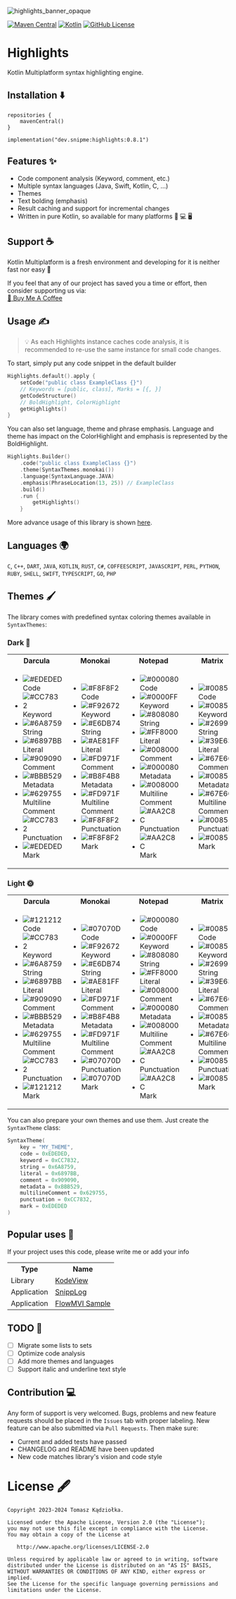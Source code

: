 ![highlights_banner_opaque](https://github.com/SnipMeDev/Highlights/assets/8405055/e123ce0f-6f58-451a-9e0a-893c0809b909)

[![Maven Central](https://img.shields.io/maven-central/v/dev.snipme/highlights)](https://mvnrepository.com/artifact/dev.snipme)
[![Kotlin](https://img.shields.io/badge/kotlin-1.9.23-blue.svg?logo=kotlin)](http://kotlinlang.org)
[![GitHub License](https://img.shields.io/badge/license-Apache%20License%202.0-blue.svg?style=flat)](http://www.apache.org/licenses/LICENSE-2.0)

# Highlights
Kotlin Multiplatform syntax highlighting engine.

## Installation ⬇️
```shell
repositories {
    mavenCentral()
}
```

```shell
implementation("dev.snipme:highlights:0.8.1")
```

## Features ✨
- Code component analysis (Keyword, comment, etc.)
- Multiple syntax languages (Java, Swift, Kotlin, C, ...)
- Themes
- Text bolding (emphasis)
- Result caching and support for incremental changes
- Written in pure Kotlin, so available for many platforms 📱 💻 🖥️

## Support ☕
Kotlin Multiplatform is a fresh environment and developing for it is neither fast nor easy 🥲

If you feel that any of our project has saved you a time or effort, then consider supporting us via:  
[🧋 Buy Me A Coffee](https://bmc.link/SnipMeDev)

## Usage ✍️

> 💡 As each Highlights instance caches code analysis, it is recommended to re-use the same instance for small code changes.

To start, simply put any code snippet in the default builder

```kotlin
Highlights.default().apply {
    setCode("public class ExampleClass {}")
    // Keywords = [public, class], Marks = [{, }]
    getCodeStructure()
    // BoldHighlight, ColorHighlight
    getHighlights()
}
```

You can also set language, theme and phrase emphasis. 
Language and theme has impact on the ColorHighlight and emphasis is represented by the BoldHighlight.

```kotlin
Highlights.Builder()
    .code("public class ExampleClass {}")
    .theme(SyntaxThemes.monokai())
    .language(SyntaxLanguage.JAVA)
    .emphasis(PhraseLocation(13, 25)) // ExampleClass
    .build()
    .run {
        getHighlights()
    }
```

More advance usage of this library is shown [here](/sample).

## Languages 🌍

`C`,
`C++`,
`DART`,
`JAVA`,
`KOTLIN`,
`RUST`,
`C#`,
`COFFEESCRIPT`,
`JAVASCRIPT`,
`PERL`,
`PYTHON`,
`RUBY`,
`SHELL`,
`SWIFT`,
`TYPESCRIPT`,
`GO`,
`PHP`

## Themes 🖌️

The library comes with predefined syntax coloring themes available in `SyntaxThemes`:

### Dark 🌚

<table>
    <th>Darcula</th>
    <th>Monokai</th>
    <th>Notepad</th>
    <th>Matrix</th>
    <th>Pastel</th>
    <th>Atom One</th>
    <tr>
        <td>

- ![#EDEDED](https://placehold.co/15x15/EDEDED/EDEDED.png) Code
- ![#CC7832](https://placehold.co/15x15/CC7832/CC7832.png) Keyword
- ![#6A8759](https://placehold.co/15x15/6A8759/6A8759.png) String
- ![#6897BB](https://placehold.co/15x15/6897BB/6897BB.png) Literal
- ![#909090](https://placehold.co/15x15/909090/909090.png) Comment
- ![#BBB529](https://placehold.co/15x15/BBB529/BBB529.png) Metadata
- ![#629755](https://placehold.co/15x15/629755/629755.png) Multiline Comment
- ![#CC7832](https://placehold.co/15x15/CC7832/CC7832.png) Punctuation
- ![#EDEDED](https://placehold.co/15x15/EDEDED/EDEDED.png) Mark
        </td>
<td>

- ![#F8F8F2](https://placehold.co/15x15/F8F8F2/F8F8F2.png) Code
- ![#F92672](https://placehold.co/15x15/F92672/F92672.png) Keyword
- ![#E6DB74](https://placehold.co/15x15/E6DB74/E6DB74.png) String
- ![#AE81FF](https://placehold.co/15x15/AE81FF/AE81FF.png) Literal
- ![#FD971F](https://placehold.co/15x15/FD971F/FD971F.png) Comment
- ![#B8F4B8](https://placehold.co/15x15/B8F4B8/B8F4B8.png) Metadata
- ![#FD971F](https://placehold.co/15x15/FD971F/FD971F.png) Multiline Comment
- ![#F8F8F2](https://placehold.co/15x15/F8F8F2/F8F8F2.png) Punctuation
- ![#F8F8F2](https://placehold.co/15x15/F8F8F2/F8F8F2.png) Mark
</td>
<td>

- ![#000080](https://placehold.co/15x15/000080/000080.png) Code
- ![#0000FF](https://placehold.co/15x15/0000FF/0000FF.png) Keyword
- ![#808080](https://placehold.co/15x15/808080/808080.png) String
- ![#FF8000](https://placehold.co/15x15/FF8000/FF8000.png) Literal
- ![#008000](https://placehold.co/15x15/008000/008000.png) Comment
- ![#000080](https://placehold.co/15x15/000080/000080.png) Metadata
- ![#008000](https://placehold.co/15x15/008000/008000.png) Multiline Comment
- ![#AA2C8C](https://placehold.co/15x15/AA2C8C/AA2C8C.png) Punctuation
- ![#AA2C8C](https://placehold.co/15x15/AA2C8C/AA2C8C.png) Mark
</td>
<td>

- ![#008500](https://placehold.co/15x15/008500/008500.png) Code
- ![#008500](https://placehold.co/15x15/008500/008500.png) Keyword
- ![#269926](https://placehold.co/15x15/269926/269926.png) String
- ![#39E639](https://placehold.co/15x15/39E639/39E639.png) Literal
- ![#67E667](https://placehold.co/15x15/67E667/67E667.png) Comment
- ![#008500](https://placehold.co/15x15/008500/008500.png) Metadata
- ![#67E667](https://placehold.co/15x15/67E667/67E667.png) Multiline Comment
- ![#008500](https://placehold.co/15x15/008500/008500.png) Punctuation
- ![#008500](https://placehold.co/15x15/008500/008500.png) Mark
</td>
<td>

- ![#DFDEE0](https://placehold.co/15x15/DFDEE0/DFDEE0.png) Code
- ![#729FCF](https://placehold.co/15x15/729FCF/729FCF.png) Keyword
- ![#93CF55](https://placehold.co/15x15/93CF55/93CF55.png) String
- ![#8AE234](https://placehold.co/15x15/8AE234/8AE234.png) Literal
- ![#888A85](https://placehold.co/15x15/888A85/888A85.png) Comment
- ![#5DB895](https://placehold.co/15x15/5DB895/5DB895.png) Metadata
- ![#888A85](https://placehold.co/15x15/888A85/888A85.png) Multiline Comment
- ![#CB956D](https://placehold.co/15x15/CB956D/CB956D.png) Punctuation
- ![#CB956D](https://placehold.co/15x15/CB956D/CB956D.png) Mark
</td>
<td>

- ![#DFDEE0](https://placehold.co/15x15/BBBBBB/BBBBBB.png) Code
- ![#729FCF](https://placehold.co/15x15/D55FDE/D55FDE.png) Keyword
- ![#93CF55](https://placehold.co/15x15/89CA78/89CA78.png) String
- ![#8AE234](https://placehold.co/15x15/D19A66/D19A66.png) Literal
- ![#888A85](https://placehold.co/15x15/5C6370/5C6370.png) Comment
- ![#5DB895](https://placehold.co/15x15/E5C07B/E5C07B.png) Metadata
- ![#888A85](https://placehold.co/15x15/5C6370/5C6370.png) Multiline Comment
- ![#CB956D](https://placehold.co/15x15/EF596F/EF596F.png) Punctuation
- ![#CB956D](https://placehold.co/15x15/2BBAC5/2BBAC5.png) Mark

</td>
    </tr>
</table>

### Light 🌞

<table>
    <th>Darcula</th>
    <th>Monokai</th>
    <th>Notepad</th>
    <th>Matrix</th>
    <th>Pastel</th>
    <th>Atom One</th>
    <tr>
<td>

- ![#121212](https://placehold.co/15x15/121212/121212.png) Code
- ![#CC7832](https://placehold.co/15x15/CC7832/CC7832.png) Keyword
- ![#6A8759](https://placehold.co/15x15/6A8759/6A8759.png) String
- ![#6897BB](https://placehold.co/15x15/6897BB/6897BB.png) Literal
- ![#909090](https://placehold.co/15x15/909090/909090.png) Comment
- ![#BBB529](https://placehold.co/15x15/BBB529/BBB529.png) Metadata
- ![#629755](https://placehold.co/15x15/629755/629755.png) Multiline Comment
- ![#CC7832](https://placehold.co/15x15/CC7832/CC7832.png) Punctuation
- ![#121212](https://placehold.co/15x15/121212/121212.png) Mark
</td>
<td>

- ![#07070D](https://placehold.co/15x15/07070D/07070D.png) Code
- ![#F92672](https://placehold.co/15x15/F92672/F92672.png) Keyword
- ![#E6DB74](https://placehold.co/15x15/E6DB74/E6DB74.png) String
- ![#AE81FF](https://placehold.co/15x15/AE81FF/AE81FF.png) Literal
- ![#FD971F](https://placehold.co/15x15/FD971F/FD971F.png) Comment
- ![#B8F4B8](https://placehold.co/15x15/B8F4B8/B8F4B8.png) Metadata
- ![#FD971F](https://placehold.co/15x15/FD971F/FD971F.png) Multiline Comment
- ![#07070D](https://placehold.co/15x15/07070D/07070D.png) Punctuation
- ![#07070D](https://placehold.co/15x15/07070D/07070D.png) Mark
</td>
<td>

- ![#000080](https://placehold.co/15x15/000080/000080.png) Code
- ![#0000FF](https://placehold.co/15x15/0000FF/0000FF.png) Keyword
- ![#808080](https://placehold.co/15x15/808080/808080.png) String
- ![#FF8000](https://placehold.co/15x15/FF8000/FF8000.png) Literal
- ![#008000](https://placehold.co/15x15/008000/008000.png) Comment
- ![#000080](https://placehold.co/15x15/000080/000080.png) Metadata
- ![#008000](https://placehold.co/15x15/008000/008000.png) Multiline Comment
- ![#AA2C8C](https://placehold.co/15x15/AA2C8C/AA2C8C.png) Punctuation
- ![#AA2C8C](https://placehold.co/15x15/AA2C8C/AA2C8C.png) Mark
</td>
<td>

- ![#008500](https://placehold.co/15x15/008500/008500.png) Code
- ![#008500](https://placehold.co/15x15/008500/008500.png) Keyword
- ![#269926](https://placehold.co/15x15/269926/269926.png) String
- ![#39E639](https://placehold.co/15x15/39E639/39E639.png) Literal
- ![#67E667](https://placehold.co/15x15/67E667/67E667.png) Comment
- ![#008500](https://placehold.co/15x15/008500/008500.png) Metadata
- ![#67E667](https://placehold.co/15x15/67E667/67E667.png) Multiline Comment
- ![#008500](https://placehold.co/15x15/008500/008500.png) Punctuation
- ![#008500](https://placehold.co/15x15/008500/008500.png) Mark
</td>
<td>

- ![#20211F](https://placehold.co/15x15/20211F/20211F.png) Code
- ![#729FCF](https://placehold.co/15x15/729FCF/729FCF.png) Keyword
- ![#93CF55](https://placehold.co/15x15/93CF55/93CF55.png) String
- ![#8AE234](https://placehold.co/15x15/8AE234/8AE234.png) Literal
- ![#888A85](https://placehold.co/15x15/888A85/888A85.png) Comment
- ![#5DB895](https://placehold.co/15x15/5DB895/5DB895.png) Metadata
- ![#888A85](https://placehold.co/15x15/888A85/888A85.png) Multiline Comment
- ![#CB956D](https://placehold.co/15x15/CB956D/CB956D.png) Punctuation
- ![#CB956D](https://placehold.co/15x15/CB956D/CB956D.png) Mark
</td>
<td>

- ![#DFDEE0](https://placehold.co/15x15/383A42/383A42.png) Code
- ![#729FCF](https://placehold.co/15x15/A626A4/A626A4.png) Keyword
- ![#93CF55](https://placehold.co/15x15/50A14F/50A14F.png) String
- ![#8AE234](https://placehold.co/15x15/986801/986801.png) Literal
- ![#888A85](https://placehold.co/15x15/A1A1A1/A1A1A1.png) Comment
- ![#5DB895](https://placehold.co/15x15/C18401/C18401.png) Metadata
- ![#888A85](https://placehold.co/15x15/A1A1A1/A1A1A1.png) Multiline Comment
- ![#CB956D](https://placehold.co/15x15/E45649/E45649.png) Punctuation
- ![#CB956D](https://placehold.co/15x15/526FFF/526FFF.png) Mark

</td>
    </tr>
</table>

You can also prepare your own themes and use them. Just create the `SyntaxTheme` class:

```kotlin
SyntaxTheme(
    key = "MY_THEME",
    code = 0xEDEDED,
    keyword = 0xCC7832,
    string = 0x6A8759,
    literal = 0x6897BB,
    comment = 0x909090,
    metadata = 0xBBB529,
    multilineComment = 0x629755,
    punctuation = 0xCC7832,
    mark = 0xEDEDED
)
```

## Popular uses 🙌

If your project uses this code, please write me or add your info

<table>
    <th>Type</th>
    <th>Name</th>
    <tr>
        <td>Library</td>
        <td>
            <a href="https://github.com/SnipMeDev/KodeView">KodeView</a>
        </td>
    </tr>
    <tr>
        <td>Application</td>
        <td> <a href="https://play.google.com/store/apps/details?id=pl.tkadziolka.snipbook">SnippLog</a> </td>
    </tr>
    <tr>
        <td>Application</td>
        <td> <a href="https://opensource.respawn.pro/FlowMVI/sample/">FlowMVI Sample</a> </td>
    </tr>
</table>

## TODO 🚧
- [ ] Migrate some lists to sets
- [ ] Optimize code analysis
- [ ] Add more themes and languages
- [ ] Support italic and underline text style

## Contribution 💻
Any form of support is very welcomed. 
Bugs, problems and new feature requests should be placed in the `Issues` tab with proper labeling.
New feature can be also submitted via `Pull Requests`. 
Then make sure:
- Current and added tests have passed
- CHANGELOG and README have been updated
- New code matches library's vision and code style

License 🖋️
=======

    Copyright 2023-2024 Tomasz Kądziołka.

    Licensed under the Apache License, Version 2.0 (the "License");
    you may not use this file except in compliance with the License.
    You may obtain a copy of the License at

       http://www.apache.org/licenses/LICENSE-2.0

    Unless required by applicable law or agreed to in writing, software
    distributed under the License is distributed on an "AS IS" BASIS,
    WITHOUT WARRANTIES OR CONDITIONS OF ANY KIND, either express or implied.
    See the License for the specific language governing permissions and
    limitations under the License.
